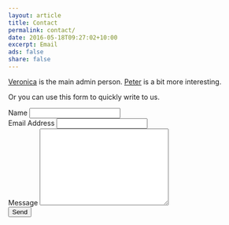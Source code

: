 ```yaml
---
layout: article
title: Contact
permalink: contact/
date: 2016-05-18T09:27:02+10:00
excerpt: Email
ads: false
share: false
---
```


<a href="http://veronica.brandt.id.au">Veronica</a> is the main admin person.  <a href="http://www.peterbrandt.com.au">Peter</a> is a bit more interesting.

Or you can use this form to quickly write to us.
  
<form action="http://formspree.io/veroicon@gmail.com" method="POST">
    <label for="name">Name</label>    
    <input type="text" id="name" name="name" class="full-width"><br>
    <label for="email">Email Address</label>
    <input type="email" id="email" name="_replyto" class="full-width"><br>
    <label for="message">Message</label>
    <textarea name="message" id="message" cols="30" rows="10" class="full-width"></textarea><br>
<input type="hidden" name="_subject" value="Msg from Brandt contact" />
<input type="text" name="_gotcha" style="display:none" />
    <input type="submit" value="Send" class="button">
  </form>
